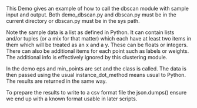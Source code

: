 This Demo gives an example of how to call the dbscan module with sample input and output.  Both demo_dbscan.py and dbscan.py must be in the current directory or dbscan.py must be in the sys path.

Note the sample data is a list as defined in Python.  It can contain lists and/or tuples (or a mix for that matter) which each have at least two items in them which will be treated as an x and a y.  These can be floats or integers.  There can also be additional items for each point such as labels or weights. The additional info is effectively ignored by this clustering module.

In the demo eps and min_points are set and the class is called.  The data is then passed using the usual instance_dot_method means usual to Python. The results are returned in the same way.

To prepare the results to write to a csv format file the json.dumps() ensure we end up with a known format usable in later scripts.
